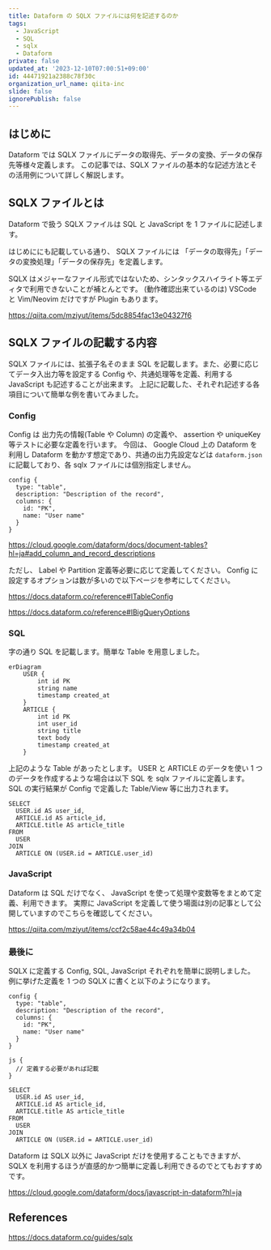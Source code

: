 ```yaml
---
title: Dataform の SQLX ファイルには何を記述するのか
tags:
  - JavaScript
  - SQL
  - sqlx
  - Dataform
private: false
updated_at: '2023-12-10T07:00:51+09:00'
id: 44471921a2388c78f30c
organization_url_name: qiita-inc
slide: false
ignorePublish: false
---
```


## はじめに

Dataform では SQLX ファイルにデータの取得先、データの変換、データの保存先等様々定義します。
この記事では、SQLX ファイルの基本的な記述方法とその活用例について詳しく解説します。

## SQLX ファイルとは

Dataform で扱う SQLX ファイルは SQL と JavaScript を 1 ファイルに記述します。

はじめににも記載している通り、 SQLX ファイルには 「データの取得先」「データの変換処理」「データの保存先」を定義します。

SQLX はメジャーなファイル形式ではないため、シンタックスハイライト等エディタで利用できないことが補とんとです。
(動作確認出来ているのは) VSCode と Vim/Neovim だけですが Plugin もあります。

https://qiita.com/mziyut/items/5dc8854fac13e04327f6

## SQLX ファイルの記載する内容

SQLX ファイルには、拡張子名そのまま SQL を記載します。また、必要に応じてデータ入出力等を設定する Config や、共通処理等を定義、利用する JavaScript も記述することが出来ます。
上記に記載した、それぞれ記述する各項目について簡単な例を書いてみました。

### Config

Config は 出力先の情報(Table や Column) の定義や、 assertion や uniqueKey 等テストに必要な定義を行います。
今回は、 Google Cloud 上の Dataform を利用し Dataform を動かす想定であり、共通の出力先設定などは `dataform.json` に記載しており、各 sqlx ファイルには個別指定しません。

```sqlx:hoge.sqlx
config {
  type: "table",
  description: "Description of the record",
  columns: {
    id: "PK",
    name: "User name"
  }
}
```

https://cloud.google.com/dataform/docs/document-tables?hl=ja#add_column_and_record_descriptions

ただし、 Label や Partition 定義等必要に応じて定義してください。
Config に設定するオプションは数が多いので以下ページを参考にしてください。

https://docs.dataform.co/reference#ITableConfig

https://docs.dataform.co/reference#IBigQueryOptions

### SQL

字の通り SQL を記載します。簡単な Table を用意しました。

```mermaid
erDiagram
    USER {
        int id PK
        string name
        timestamp created_at
    }
    ARTICLE {
        int id PK
        int user_id
        string title
        text body
        timestamp created_at
    }
```

上記のような Table があったとします。
USER と ARTICLE のデータを使い 1 つのデータを作成するような場合は以下 SQL を sqlx ファイルに定義します。
SQL の実行結果が Config で定義した Table/View 等に出力されます。

```sqlx:hoge.sqlx
SELECT
  USER.id AS user_id,
  ARTICLE.id AS article_id,
  ARTICLE.title AS article_title
FROM
  USER
JOIN
  ARTICLE ON (USER.id = ARTICLE.user_id)
```

### JavaScript

Dataform は SQL だけでなく、 JavaScript を使って処理や変数等をまとめて定義、利用できます。
実際に JavaScript を定義して使う場面は別の記事として公開していますのでこちらを確認してください。

https://qiita.com/mziyut/items/ccf2c58ae44c49a34b04

### 最後に

SQLX に定義する Config, SQL, JavaScript それぞれを簡単に説明しました。
例に挙げた定義を 1 つの SQLX に書くと以下のようになります。

```sqlx:hoge.sqlx
config {
  type: "table",
  description: "Description of the record",
  columns: {
    id: "PK",
    name: "User name"
  }
}

js {
  // 定義する必要があれば記載
}

SELECT
  USER.id AS user_id,
  ARTICLE.id AS article_id,
  ARTICLE.title AS article_title
FROM
  USER
JOIN
  ARTICLE ON (USER.id = ARTICLE.user_id)
```

Dataform は SQLX 以外に JavaScript だけを使用することもできますが、SQLX を利用するほうが直感的かつ簡単に定義し利用できるのでとてもおすすめです。

https://cloud.google.com/dataform/docs/javascript-in-dataform?hl=ja

## References

https://docs.dataform.co/guides/sqlx
